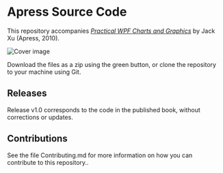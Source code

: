 # Apress Source Code

This repository accompanies [*Practical WPF Charts and Graphics*](http://www.apress.com/9781430224815) by Jack Xu (Apress, 2010).

![Cover image](9781430224815.jpg)

Download the files as a zip using the green button, or clone the repository to your machine using Git.

## Releases

Release v1.0 corresponds to the code in the published book, without corrections or updates.

## Contributions

See the file Contributing.md for more information on how you can contribute to this repository..
